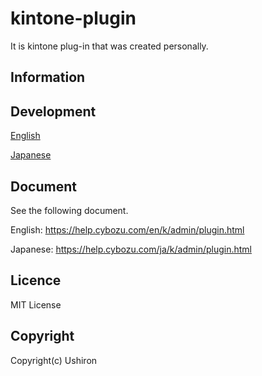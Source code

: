 kintone-plugin
======================
It is kintone plug-in that was created personally.

Information
------

Development
------

[English](https://developer.kintone.io/hc/en-us/articles/212495268/)

[Japanese](https://cybozudev.zendesk.com/hc/ja/categories/200219390)

Document
------

See the following document.

English:
https://help.cybozu.com/en/k/admin/plugin.html

Japanese:
https://help.cybozu.com/ja/k/admin/plugin.html

Licence
------

MIT License

Copyright
------

Copyright(c) Ushiron
